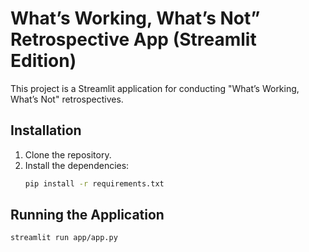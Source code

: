 # What’s Working, What’s Not” Retrospective App (Streamlit Edition)

This project is a Streamlit application for conducting "What’s Working, What’s Not" retrospectives.

## Installation

1.  Clone the repository.
2.  Install the dependencies:
    ```bash
    pip install -r requirements.txt
    ```

## Running the Application

```bash
streamlit run app/app.py
```
